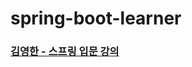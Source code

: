 # spring-boot-learner

### [김영한 - 스프링 입문 강의](https://ngkim.notion.site/4f21e06f98af4b28bf99a3cd298799c2?pvs=4)
